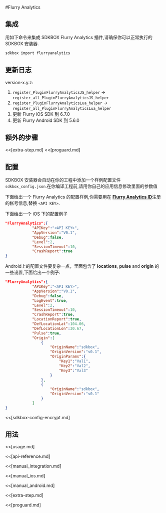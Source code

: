 <!--
Include Base: /Users/niteluo/Projects/store/doc/en/src/flurryanalytics/v3-cpp
-->

#Flurry Analytics

## 集成
用如下命令来集成 SDKBOX Flurry Analytics 插件,请确保你可以正常执行的 SDKBOX 安装器.
```bash
sdkbox import flurryanalytics
```

## 更新日志

version-x.y.z:
1. `register_PluginFlurryAnalyticsJS_helper` -> `register_all_PluginFlurryAnalyticsJS_helper`
2. `register_PluginFlurryAnalyticsLua_helper` -> `register_all_PluginFlurryAnalyticsLua_helper`
3. 更新 Flurry iOS SDK 到 6.7.0
4. 更新 Flurry Android SDK 到 5.6.0

## 额外的步骤
<<[extra-step.md]
<<[proguard.md]

## 配置
SDKBOX 安装器会自动在你的工程中添加一个样例配置文件 `sdkbox_config.json`.在你编译工程前,请用你自己的应用信息修改里面的参数值

下面给出一个 Flurry Analytics 的配置样例,你需要用在 [__Flurry Analytics ID__](http://www.flurry.com/solutions/analytics)注册的帐号信息,替换 `<API KEY>`.

下面给出一个 iOS 下的配置例子
```json
"FlurryAnalytics":{
            "APIKey":"<API KEY>",
            "AppVersion":"V0.1",
            "Debug":false,
            "Level":2,
            "SessionTimeout":10,
            "CrashReport":true
}
```

Android上的配置文件要复杂一点，里面包含了 __locations__, __pulse__ and __origin__ 的一些设置,下面给出一个例子:
```json
"FlurryAnalytics":{
            "APIKey":"<API KEY>",
            "AppVersion":"V0.1",
            "Debug":false,
            "LogEvent":true,
            "Level":2,
            "SessionTimeout":10,
            "CrashReport":true,
            "LocationReport":true,
            "DefLocationLat":104.06,
            "DefLocationLon":30.67,
            "Pulse":true,
            "Origin":[
                {
                    "OriginName":"sdkbox",
                    "OriginVersion":"v0.1",
                    "OriginParams":{
                        "Key1":"Val1",
                        "Key2":"Val2",
                        "Key3":"Val3"
                    }
                },
                {
                    "OriginName":"sdkbox",
                    "OriginVersion":"v0.1"
                }
            ]
}
```

<<[sdkbox-config-encrypt.md]

## 用法
<<[usage.md]

<<[api-reference.md]

<<[manual_integration.md]

<<[manual_ios.md]

<<[manual_android.md]

<<[extra-step.md]

<<[proguard.md]
